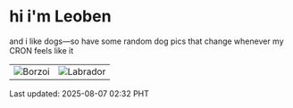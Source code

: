 # hi i'm Leoben

and i like dogs—so have some random dog pics that change whenever my CRON feels like it

|  |  |
|--------|----------|
| ![Borzoi](https://random-dog-vercel.vercel.app/api/random-borzoi?v=1754505158) | ![Labrador](https://random-dog-vercel.vercel.app/api/random-labrador?v=1754505158) |

Last updated: 2025-08-07 02:32 PHT
